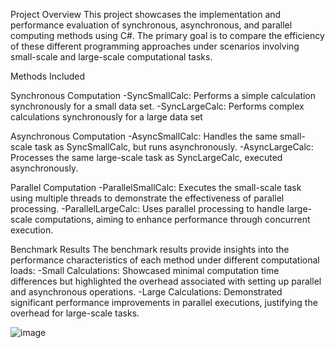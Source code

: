 Project Overview
This project showcases the implementation and performance evaluation of synchronous, asynchronous, and parallel computing methods using C#. The primary goal is to compare the efficiency of these different programming approaches under scenarios involving small-scale and large-scale computational tasks.

Methods Included

Synchronous Computation
-SyncSmallCalc: Performs a simple calculation synchronously for a small data set.
-SyncLargeCalc: Performs complex calculations synchronously for a large data set

Asynchronous Computation
-AsyncSmallCalc: Handles the same small-scale task as SyncSmallCalc, but runs asynchronously.
-AsyncLargeCalc: Processes the same large-scale task as SyncLargeCalc, executed asynchronously.

Parallel Computation
-ParallelSmallCalc: Executes the small-scale task using multiple threads to demonstrate the effectiveness of parallel processing.
-ParallelLargeCalc: Uses parallel processing to handle large-scale computations, aiming to enhance performance through concurrent execution.

Benchmark Results
The benchmark results provide insights into the performance characteristics of each method under different computational loads:
-Small Calculations: Showcased minimal computation time differences but highlighted the overhead associated with setting up parallel and asynchronous operations.
-Large Calculations: Demonstrated significant performance improvements in parallel executions, justifying the overhead for large-scale tasks.

![image](https://github.com/MikolajTanski/AsyncParallelSyncTests/assets/103507492/42ac8b3f-1dff-4493-ac43-b04dffa39930)
